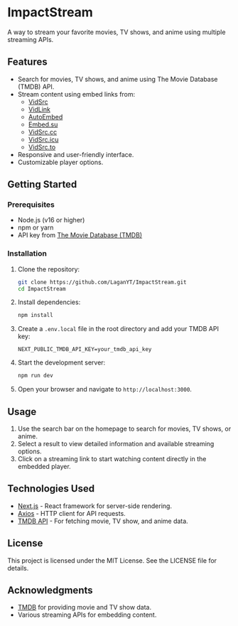# ImpactStream

A way to stream your favorite movies, TV shows, and anime using multiple streaming APIs.

## Features

- Search for movies, TV shows, and anime using The Movie Database (TMDB) API.
- Stream content using embed links from:
  - [VidSrc](https://vidsrc.me)
  - [VidLink](https://vidlink.pro)
  - [AutoEmbed](https://autoembed.cc)
  - [Embed.su](https://embed.su)
  - [VidSrc.cc](https://vidsrc.cc)
  - [VidSrc.icu](https://vidsrc.icu)
  - [VidSrc.to](https://vidsrc.to)
- Responsive and user-friendly interface.
- Customizable player options.

## Getting Started

### Prerequisites

- Node.js (v16 or higher)
- npm or yarn
- API key from [The Movie Database (TMDB)](https://developer.themoviedb.org/docs/getting-started)

### Installation

1. Clone the repository:
   ```bash
   git clone https://github.com/LaganYT/ImpactStream.git
   cd ImpactStream
   ```

2. Install dependencies:
   ```bash
   npm install
   ```

3. Create a `.env.local` file in the root directory and add your TMDB API key:
   ```plaintext
   NEXT_PUBLIC_TMDB_API_KEY=your_tmdb_api_key
   ```

4. Start the development server:
   ```bash
   npm run dev
   ```

5. Open your browser and navigate to `http://localhost:3000`.

## Usage

1. Use the search bar on the homepage to search for movies, TV shows, or anime.
2. Select a result to view detailed information and available streaming options.
3. Click on a streaming link to start watching content directly in the embedded player.

## Technologies Used

- [Next.js](https://nextjs.org/) - React framework for server-side rendering.
- [Axios](https://axios-http.com/) - HTTP client for API requests.
- [TMDB API](https://developer.themoviedb.org/) - For fetching movie, TV show, and anime data.

## License

This project is licensed under the MIT License. See the LICENSE file for details.

## Acknowledgments

- [TMDB](https://www.themoviedb.org/) for providing movie and TV show data.
- Various streaming APIs for embedding content.